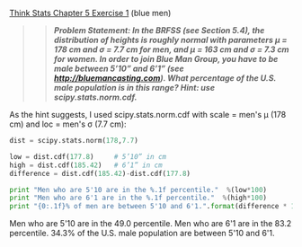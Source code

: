 [Think Stats Chapter 5 Exercise 1](http://greenteapress.com/thinkstats2/html/thinkstats2006.html#toc50) (blue men)

>> ***Problem Statement: In the BRFSS (see Section 5.4), the distribution of heights is roughly normal with parameters µ = 178 cm and σ = 7.7 cm for men, and µ = 163 cm and σ = 7.3 cm for women.
In order to join Blue Man Group, you have to be male between 5’10” and 6’1” (see http://bluemancasting.com). What percentage of the U.S. male population is in this range? Hint: use  scipy.stats.norm.cdf.***

As the hint suggests, I used scipy.stats.norm.cdf with scale = men's µ (178 cm) and loc = men's σ (7.7 cm):   

```python
dist = scipy.stats.norm(178,7.7)

low = dist.cdf(177.8)     # 5’10” in cm
high = dist.cdf(185.42)   # 6’1” in cm
difference = dist.cdf(185.42)-dist.cdf(177.8)

print "Men who are 5'10 are in the %.1f percentile."  %(low*100)
print "Men who are 6'1 are in the %.1f percentile."  %(high*100)
print "{0:.1f}% of men are between 5'10 and 6'1.".format(difference * 100)
```

Men who are 5'10 are in the 49.0 percentile.
Men who are 6'1 are in the 83.2 percentile.
34.3% of the U.S. male population are between 5'10 and 6'1.
